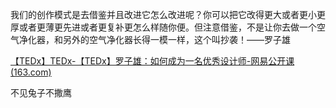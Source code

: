 



我们的创作模式是去借鉴并且改进它怎么改进呢？你可以把它改得更大或者更小更厚或者更薄更先进或者更复补更怎么样随你便。但注意借鉴，不是让你去做一个空气净化器，和另外的空气净化器长得一模一样，这个叫抄袭！——罗子雄

[【TEDx】TEDx-【TEDx】罗子雄：如何成为一名优秀设计师-网易公开课 (163.com)](https://open.163.com/newview/movie/free?pid=MATL76APV&mid=MATL8FCBM)

不见兔子不撒鹰